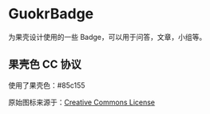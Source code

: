 GuokrBadge
==========

为果壳设计使用的一些 Badge，可以用于问答，文章，小组等。



## 果壳色 CC 协议

使用了果壳色：#85c155

原始图标来源于：[Creative Commons License](http://en.wikipedia.org/wiki/Creative_Commons_license)
